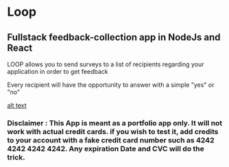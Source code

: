 # Loop
## Fullstack feedback-collection app in NodeJs and React 

LOOP allows you to send surveys to a list of recipients regarding your application in order to get feedback

Every recipient will have the opportunity to answer with a simple "yes" or "no"

[alt text](./Loop.png)

### Disclaimer : This App is meant as a portfolio app only. It will not work with actual credit cards. if you wish to test it, add credits to your account with a fake credit card number such as 4242 4242 4242 4242. Any expiration Date and CVC will do the trick.


